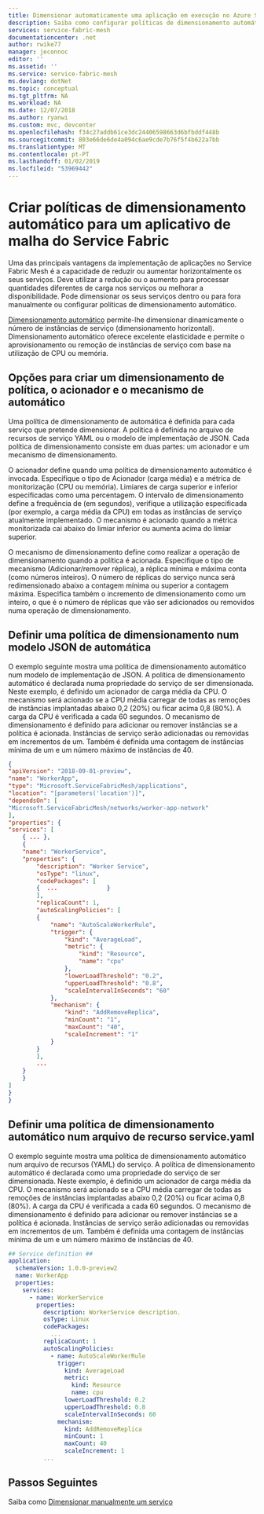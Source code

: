 ```yaml
---
title: Dimensionar automaticamente uma aplicação em execução no Azure Service Fabric em malha | Documentos da Microsoft
description: Saiba como configurar políticas de dimensionamento automático para os serviços de um aplicativo de malha do Service Fabric.
services: service-fabric-mesh
documentationcenter: .net
author: rwike77
manager: jeconnoc
editor: ''
ms.assetid: ''
ms.service: service-fabric-mesh
ms.devlang: dotNet
ms.topic: conceptual
ms.tgt_pltfrm: NA
ms.workload: NA
ms.date: 12/07/2018
ms.author: ryanwi
ms.custom: mvc, devcenter
ms.openlocfilehash: f34c27addb61ce3dc24406598663d6bfbddf448b
ms.sourcegitcommit: 803e66de6de4a094c6ae9cde7b76f5f4b622a7bb
ms.translationtype: MT
ms.contentlocale: pt-PT
ms.lasthandoff: 01/02/2019
ms.locfileid: "53969442"
---
```

# <a name="create-autoscale-policies-for-a-service-fabric-mesh-application"></a>Criar políticas de dimensionamento automático para um aplicativo de malha do Service Fabric
Uma das principais vantagens da implementação de aplicações no Service Fabric Mesh é a capacidade de reduzir ou aumentar horizontalmente os seus serviços. Deve utilizar a redução ou o aumento para processar quantidades diferentes de carga nos serviços ou melhorar a disponibilidade. Pode dimensionar os seus serviços dentro ou para fora manualmente ou configurar políticas de dimensionamento automático.

[Dimensionamento automático](service-fabric-mesh-scalability.md#autoscaling-service-instances) permite-lhe dimensionar dinamicamente o número de instâncias de serviço (dimensionamento horizontal). Dimensionamento automático oferece excelente elasticidade e permite o aprovisionamento ou remoção de instâncias de serviço com base na utilização de CPU ou memória.

## <a name="options-for-creating-an-auto-scaling-policy-trigger-and-mechanism"></a>Opções para criar um dimensionamento de política, o acionador e o mecanismo de automático
Uma política de dimensionamento de automática é definida para cada serviço que pretende dimensionar. A política é definida no arquivo de recursos de serviço YAML ou o modelo de implementação de JSON. Cada política de dimensionamento consiste em duas partes: um acionador e um mecanismo de dimensionamento.

O acionador define quando uma política de dimensionamento automático é invocada.  Especifique o tipo de Acionador (carga média) e a métrica de monitorização (CPU ou memória).  Limiares de carga superior e inferior especificadas como uma percentagem. O intervalo de dimensionamento define a frequência de (em segundos), verifique a utilização especificada (por exemplo, a carga média da CPU) em todas as instâncias de serviço atualmente implementado.  O mecanismo é acionado quando a métrica monitorizada cai abaixo do limiar inferior ou aumenta acima do limiar superior.  

O mecanismo de dimensionamento define como realizar a operação de dimensionamento quando a política é acionada.  Especifique o tipo de mecanismo (Adicionar/remover réplica), a réplica mínima e máxima conta (como números inteiros).  O número de réplicas do serviço nunca será redimensionado abaixo a contagem mínima ou superior a contagem máxima.  Especifica também o incremento de dimensionamento como um inteiro, o que é o número de réplicas que vão ser adicionados ou removidos numa operação de dimensionamento.  

## <a name="define-an-auto-scaling-policy-in-a-json-template"></a>Definir uma política de dimensionamento num modelo JSON de automática

O exemplo seguinte mostra uma política de dimensionamento automático num modelo de implementação de JSON.  A política de dimensionamento automático é declarada numa propriedade do serviço de ser dimensionada.  Neste exemplo, é definido um acionador de carga média da CPU.  O mecanismo será acionado se a CPU média carregar de todas as remoções de instâncias implantadas abaixo 0,2 (20%) ou ficar acima 0,8 (80%).  A carga da CPU é verificada a cada 60 segundos.  O mecanismo de dimensionamento é definido para adicionar ou remover instâncias se a política é acionada.  Instâncias de serviço serão adicionadas ou removidas em incrementos de um.  Também é definida uma contagem de instâncias mínima de um e um número máximo de instâncias de 40.

```json
{
"apiVersion": "2018-09-01-preview",
"name": "WorkerApp",
"type": "Microsoft.ServiceFabricMesh/applications",
"location": "[parameters('location')]",
"dependsOn": [
"Microsoft.ServiceFabricMesh/networks/worker-app-network"
],
"properties": {
"services": [   
    { ... },       
    {
    "name": "WorkerService",
    "properties": {
        "description": "Worker Service",
        "osType": "linux",
        "codePackages": [
        {  ...              }
        ],
        "replicaCount": 1,
        "autoScalingPolicies": [
        {
            "name": "AutoScaleWorkerRule",
            "trigger": {
                "kind": "AverageLoad",
                "metric": {
                    "kind": "Resource",
                    "name": "cpu"
                },
                "lowerLoadThreshold": "0.2",
                "upperLoadThreshold": "0.8",
                "scaleIntervalInSeconds": "60"
            },
            "mechanism": {
                "kind": "AddRemoveReplica",
                "minCount": "1",
                "maxCount": "40",
                "scaleIncrement": "1"
            }
        }
        ],        
        ...
    }
    }
]
}
}
```

## <a name="define-an-autoscale-policy-in-a-serviceyaml-resource-file"></a>Definir uma política de dimensionamento automático num arquivo de recurso service.yaml
O exemplo seguinte mostra uma política de dimensionamento automático num arquivo de recursos (YAML) do serviço.  A política de dimensionamento automático é declarada como uma propriedade do serviço de ser dimensionada.  Neste exemplo, é definido um acionador de carga média da CPU.  O mecanismo será acionado se a CPU média carregar de todas as remoções de instâncias implantadas abaixo 0,2 (20%) ou ficar acima 0,8 (80%).  A carga da CPU é verificada a cada 60 segundos.  O mecanismo de dimensionamento é definido para adicionar ou remover instâncias se a política é acionada.  Instâncias de serviço serão adicionadas ou removidas em incrementos de um.  Também é definida uma contagem de instâncias mínima de um e um número máximo de instâncias de 40.

```yaml
## Service definition ##
application:
  schemaVersion: 1.0.0-preview2
  name: WorkerApp
  properties:
    services:
      - name: WorkerService
        properties:
          description: WorkerService description.
          osType: Linux
          codePackages:
            ...
          replicaCount: 1
          autoScalingPolicies:
            - name: AutoScaleWorkerRule
              trigger:
                kind: AverageLoad
                metric:
                  kind: Resource
                  name: cpu
                lowerLoadThreshold: 0.2
                upperLoadThreshold: 0.8
                scaleIntervalInSeconds: 60
              mechanism:
                kind: AddRemoveReplica
                minCount: 1
                maxCount: 40
                scaleIncrement: 1
          ...
```

## <a name="next-steps"></a>Passos Seguintes
Saiba como [Dimensionar manualmente um serviço](service-fabric-mesh-tutorial-template-scale-services.md)
